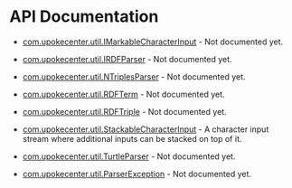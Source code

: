 # API Documentation

* [com.upokecenter.util.IMarkableCharacterInput](wiki/com.upokecenter.util.IMarkableCharacterInput) -
Not documented yet.

* [com.upokecenter.util.IRDFParser](wiki/com.upokecenter.util.IRDFParser) -
Not documented yet.

* [com.upokecenter.util.NTriplesParser](wiki/com.upokecenter.util.NTriplesParser) -
Not documented yet.

* [com.upokecenter.util.RDFTerm](wiki/com.upokecenter.util.RDFTerm) -
Not documented yet.

* [com.upokecenter.util.RDFTriple](wiki/com.upokecenter.util.RDFTriple) -
Not documented yet.

* [com.upokecenter.util.StackableCharacterInput](wiki/com.upokecenter.util.StackableCharacterInput) -
A character input stream where additional inputs can be stacked on top of
 it.

* [com.upokecenter.util.TurtleParser](wiki/com.upokecenter.util.TurtleParser) -
Not documented yet.

* [com.upokecenter.util.ParserException](wiki/com.upokecenter.util.ParserException) -
Not documented yet.
